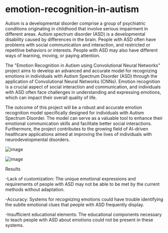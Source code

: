 # emotion-recognition-in-autism

Autism is a developmental disorder comprise a group of psychiatric conditions originating in childhood that involve serious impairment in different areas. Autism spectrum disorder (ASD) is a developmental disability caused by differences in the brain. People with ASD often have problems with social communication and interaction, and restricted or repetitive behaviors or interests. People with ASD may also have different ways of learning, moving, or paying attention.

The "Emotion Recognition in Autism using Convolutional Neural Networks" project aims to develop an advanced and accurate model for recognizing emotions in individuals with Autism Spectrum Disorder (ASD) through the application of Convolutional Neural Networks (CNNs). Emotion recognition is a crucial aspect of social interaction and communication, and individuals with ASD often face challenges in understanding and expressing emotions, which can impact their overall quality of life.

The outcome of this project will be a robust and accurate emotion recognition model specifically designed for individuals with Autism Spectrum Disorder. The model can serve as a valuable tool to enhance their emotional communication skills and facilitate better social interactions. Furthermore, the project contributes to the growing field of AI-driven healthcare applications aimed at improving the lives of individuals with neurodevelopmental disorders.

![image](https://github.com/glo13001/emotion-recognition-in-autism/assets/122780303/881ae62c-fce7-4ff7-a411-ba4706aeb01a)


![image](https://github.com/glo13001/emotion-recognition-in-autism/assets/122780303/2db5bec6-22a6-4fc6-acd4-b20c43612c40)

Results

-Lack of customization: The unique emotional expressions and requirements of people with ASD may not be able to be met by the current methods without adaptation. 

-Accuracy: Systems for recognizing emotions could have trouble identifying the subtle emotional clues that people with ASD frequently display. 

-Insufficient educational elements: The educational components necessary to teach people with ASD about emotions could not be present in these systems. 

